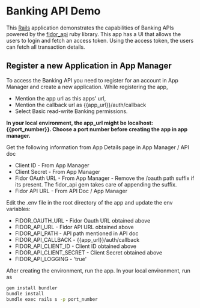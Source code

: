 # Banking API Demo

This [Rails](http://rubyonrails.org) application demonstrates the capabilities of Banking APIs powered by the [fidor_api](https://github.com/Fidor-FZCO/fidor_api) ruby library.
This app has a UI that allows the users to login and fetch an access token. Using the access token, the users can fetch all transaction details.

## Register a new Application in App Manager

To access the Banking API you need to register for an account in App Manager and create a new application. While registering the app, 
* Mention the app url as this apps' url,
* Mention the callback url as {{app_url}}/auth/callback
* Select Basic read-write Banking permissions.

<b> In your local environment, the app_url might be localhost:{{port_number}}. Choose a port number before creating the app in app manager. </b>

Get the following information from App Details page in App Manager / API doc
* Client ID - From App Manager
* Client Secret - From App Manager
* Fidor OAuth URL - From App Manager - Remove the /oauth path suffix if its present. The fidor_api gem takes care of appending the suffix.
* Fidor API URL - From API Doc / App Manager


Edit the .env file in the root directory of the app and update the env variables:
* FIDOR_OAUTH_URL -  Fidor Oauth URL obtained above
* FIDOR_API_URL - Fidor API URL obtained above
* FIDOR_API_PATH - API path mentioned in API doc
* FIDOR_API_CALLBACK - {{app_url}}/auth/callback
* FIDOR_API_CLIENT_ID - Client ID obtained above
* FIDOR_API_CLIENT_SECRET - Client Secret obtained above
* FIDOR_API_LOGGING - 'true'

After creating the environment, run the app. In your local environment, run as <br>
```sh
gem install bundler
bundle install
bundle exec rails s -p port_number
```
